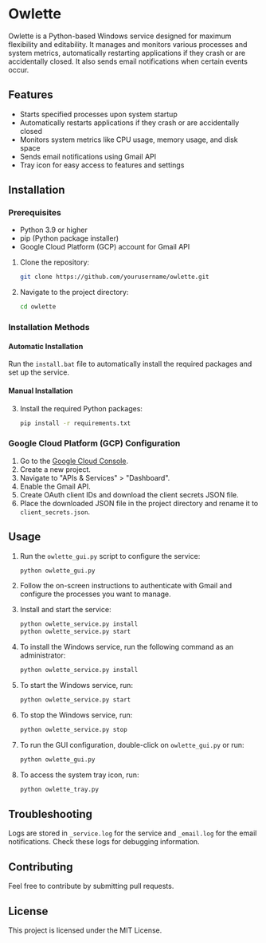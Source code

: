 # Owlette

Owlette is a Python-based Windows service designed for maximum flexibility and editability. It manages and monitors various processes and system metrics, automatically restarting applications if they crash or are accidentally closed. It also sends email notifications when certain events occur.

## Features

- Starts specified processes upon system startup
- Automatically restarts applications if they crash or are accidentally closed
- Monitors system metrics like CPU usage, memory usage, and disk space
- Sends email notifications using Gmail API
- Tray icon for easy access to features and settings

## Installation

### Prerequisites

- Python 3.9 or higher
- pip (Python package installer)
- Google Cloud Platform (GCP) account for Gmail API

1. Clone the repository:

    ```bash
    git clone https://github.com/yourusername/owlette.git
    ```

2. Navigate to the project directory:

    ```bash
    cd owlette
    ```

### Installation Methods

#### Automatic Installation

Run the `install.bat` file to automatically install the required packages and set up the service.

#### Manual Installation

3. Install the required Python packages:

    ```bash
    pip install -r requirements.txt
    ```

### Google Cloud Platform (GCP) Configuration

1. Go to the [Google Cloud Console](https://console.developers.google.com/).
2. Create a new project.
3. Navigate to "APIs & Services" > "Dashboard".
4. Enable the Gmail API.
5. Create OAuth client IDs and download the client secrets JSON file.
6. Place the downloaded JSON file in the project directory and rename it to `client_secrets.json`.

## Usage

1. Run the `owlette_gui.py` script to configure the service:

    ```bash
    python owlette_gui.py
    ```

2. Follow the on-screen instructions to authenticate with Gmail and configure the processes you want to manage.

3. Install and start the service:

    ```bash
    python owlette_service.py install
    python owlette_service.py start
    ```

4. To install the Windows service, run the following command as an administrator:

    ```bash
    python owlette_service.py install
    ```

5. To start the Windows service, run:

    ```bash
    python owlette_service.py start
    ```

6. To stop the Windows service, run:

    ```bash
    python owlette_service.py stop
    ```

7. To run the GUI configuration, double-click on `owlette_gui.py` or run:

    ```bash
    python owlette_gui.py
    ```

8. To access the system tray icon, run:

    ```bash
    python owlette_tray.py
    ```
    
## Troubleshooting

Logs are stored in `_service.log` for the service and `_email.log` for the email notifications. Check these logs for debugging information.

## Contributing

Feel free to contribute by submitting pull requests.

## License

This project is licensed under the MIT License.



